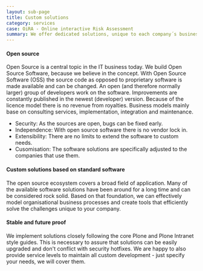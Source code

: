 ```yaml
---
layout: sub-page
title: Custom solutions
category: services
case: OiRA - Online interactive Risk Assessment
summary: We offer dedicated solutions, unique to each company´s business practices and processes. Customisation may involve augmentation or adaptation of standard solutions, compatibility extension to additional tools and technologies or even the realisation of bespoke software solutions that are built from the ground up to fit your needs.
---
```


<!-- “Consulting” (Denso), “Implementation” (OiRA), “Intranet” (ikath) and “Support” (UniBW) -->

#### Open source

Open Source is a central topic in the IT business today. We build Open Source Software, because we believe in the concept. With Open Source Software (OSS) the source code as opposed to proprietary software is made available and can be changed. An open (and therefore normally larger) group of developers work on the software. Improvements are constantly published in the newest (developer) version. Because of the licence model there is no revenue from royalties. Business models mainly base on consulting services, implementation, integration and maintenance.

- Security: As the sources are open, bugs can be fixed early.
- Independence: With open source software there is no vendor lock in.
- Extensibility: There are no limits to extend the software to custom needs.
- Cusomisation: The software solutions are specifically adjusted to the companies that use them.


#### Custom solutions based on standard software

The open source ecosystem covers a broad field of application. Many of the available software solutions have been around for a long time and can be considered rock solid. Based on that foundation, we can effectively model organisational business processes and create tools that efficiently solve the challenges unique to your company.

#### Stable and future proof

We implement solutions closely following the core Plone and Plone Intranet style guides. This is necessary to assure that solutions can be easily upgraded and don't conflict with security hotfixes. We are happy to also provide service levels to maintain all custom development - just specify your needs, we will cover them.
